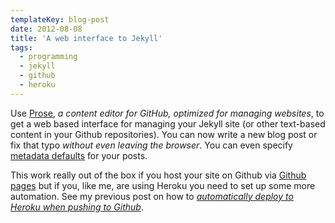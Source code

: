 ```yaml
---
templateKey: blog-post
date: 2012-08-08
title: 'A web interface to Jekyll'
tags:
  - programming
  - jekyll
  - github
  - heroku
---
```


Use [Prose](http://prose.io/), _a content editor for GitHub, optimized for managing websites_, to get a web based interface for managing your Jekyll site (or other text-based content in your Github repositories). You can now write a new blog post or fix that typo _without even leaving the browser_. You can even specify [metadata defaults](http://prose.io/help/handbook.html#metadata_defaults) for your posts.

This work really out of the box if you host your site on Github via [Github pages](http://pages.github.com/) but if you, like me, are using Heroku you need to set up some more automation. See my previous post on how to _[automatically deploy to Heroku when pushing to Github](/2012/07/29/deploy-to-heroku-from-github)_.
